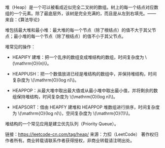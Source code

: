 <script src="https://cdn.bootcss.com/mathjax/2.7.7/MathJax.js?config=TeX-AMS-MML_HTMLorMML"></script>

堆（Heap）是一个可以被看成近似完全二叉树的数组。树上的每一个结点对应数组的一个元素。除了最底层外，该树是完全充满的，而且是从左到右填充。—— 来自：《算法导论》

堆包括最大堆和最小堆：最大堆的每一个节点（除了根结点）的值不大于其父节点；最小堆的每一个节点（除了根结点）的值不小于其父节点。

堆常见的操作：

* HEAPIFY 建堆：把一个乱序的数组变成堆结构的数组，时间复杂度为 \\(\mathrm{O}(n)\\)。

* HEAPPUSH：把一个数值放进已经是堆结构的数组中，并保持堆结构，时间复杂度为 \\(\mathrm{O}(log n)\\)。

* HEAPPOP：从最大堆中取出最大值或从最小堆中取出最小值，并将剩余的数组保持堆结构，时间复杂度为 \\(\mathrm{O}(log n)\\)。

* HEAPSORT：借由 HEAPFY 建堆和 HEAPPOP 堆数组进行排序，时间复杂度为 \\(\mathrm{O}(log n)\\)，空间复杂度为 \\(\mathrm{O}(1)\\)。

堆结构的一个常见应用是建立优先队列（Priority Queue）。

链接：https://leetcode-cn.com/tag/heap/
来源：力扣（LeetCode）
著作权归作者所有。商业转载请联系作者获得授权，非商业转载请注明出处。